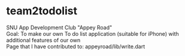 # team2todolist

SNU App Development Club "Appey Road"  
Goal: To make our own To do list application (suitable for iPhone) with additional features of our own  
Page that I have contributed to: appeyroad/lib/write.dart
